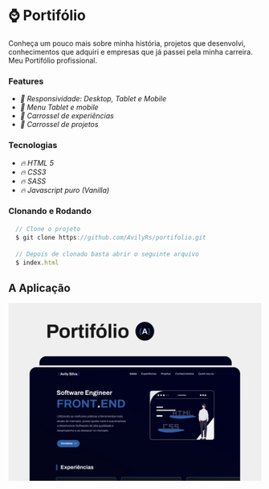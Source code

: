 # :watch: Portifólio

Conheça um pouco mais sobre minha história, projetos que desenvolvi, conhecimentos que adquiri e empresas que já passei pela minha carreira. Meu Portifólio profissional.

### Features

- *:pencil: Responsividade: Desktop, Tablet e Mobile*
- *:pencil: Menu Tablet e mobile*
- *:pencil: Carrossel de experiências*
- *:pencil: Carrossel de projetos*

### Tecnologias

- *:fire: HTML 5*
- *:fire: CSS3*
- *:fire: SASS*
- *:fire: Javascript puro (Vanilla)*

### Clonando e Rodando
```javascript
  // Clone o projeto
  $ git clone https://github.com/AvilyRs/portifolio.git

  // Depois de clonado basta abrir o seguinte arquivo
  $ index.html
```

## A Aplicação

![cover](https://github.com/AvilyRs/avilyrs/blob/master/projects-images/portifolio/cover.png?raw=true)
